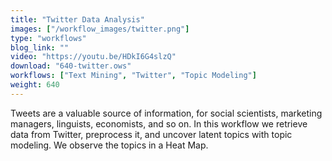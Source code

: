 ```yaml
---
title: "Twitter Data Analysis"
images: ["/workflow_images/twitter.png"]
type: "workflows"
blog_link: ""
video: "https://youtu.be/HDkI6G4slzQ"
download: "640-twitter.ows"
workflows: ["Text Mining", "Twitter", "Topic Modeling"]
weight: 640
---
```


Tweets are a valuable source of information, for social scientists, marketing managers, linguists, economists, and so on. In this workflow we retrieve data from Twitter, preprocess it, and uncover latent topics with topic modeling. We observe the topics in a Heat Map.

